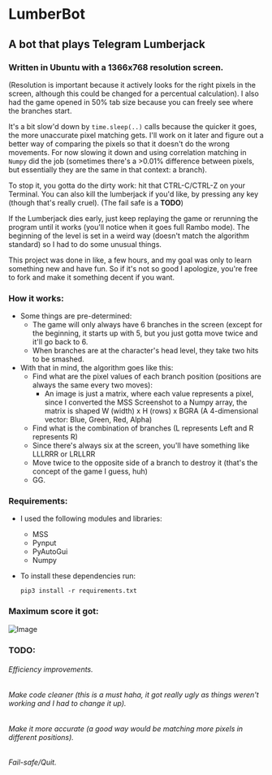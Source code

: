 # LumberBot
## A bot that plays Telegram Lumberjack

### Written in Ubuntu with a 1366x768 resolution screen.
(Resolution is important because it actively looks for the right pixels in the screen, although this could be changed for a percentual calculation). I also had the game opened in 50% tab size because you can freely see where the branches start.

It's a bit slow'd down by `time.sleep(..)` calls because the quicker it goes, the more unaccurate pixel matching gets.
I'll work on it later and figure out a better way of comparing the pixels so that it doesn't do the wrong movements. 
For now slowing it down and using correlation matching in `Numpy` did the job (sometimes there's a >0.01% difference between pixels, but essentially they are the same in that context: a branch).

To stop it, you gotta do the dirty work: hit that CTRL-C/CTRL-Z on your Terminal.
You can also kill the lumberjack if you'd like, by pressing any key (though that's really cruel).
(The fail safe is a **TODO**)

If the Lumberjack dies early, just keep replaying the game or rerunning the program until it works (you'll notice when it goes full Rambo mode).
The beginning of the level is set in a weird way (doesn't match the algorithm standard) so I had to do some unusual things.

This project was done in like, a few hours, and my goal was only to learn something new and have fun. So if it's not so good I apologize, you're free to fork and make it something decent if you want.

### How it works:
- Some things are pre-determined:
  - The game will only always have 6 branches in the screen (except for the beginning, it starts up with 5, but you just gotta    move twice and it'll go back to 6.
  - When branches are at the character's head level, they take two hits to be smashed.
- With that in mind, the algorithm goes like this:
  - Find what are the pixel values of each branch position (positions are always the same every two moves):
    - An image is just a matrix, where each value represents a pixel, since I converted the MSS Screenshot to a Numpy      array, the matrix is shaped W (width) x H (rows) x BGRA (A 4-dimensional vector: Blue, Green, Red, Alpha)
  - Find what is the combination of branches (L represents Left and R represents R)
  - Since there's always six at the screen, you'll have something like LLLRRR or LRLLRR
  - Move twice to the opposite side of a branch to destroy it (that's the concept of the game I guess, huh)
  - GG.

### Requirements:
- I used the following modules and libraries:
	- MSS
	- Pynput
	- PyAutoGui
	- Numpy
- To install these dependencies run:
	
	```shell
	pip3 install -r requirements.txt
	```

### Maximum score it got:

![Image](https://i.imgur.com/sT7GBFC.jpg)

### TODO:
  ######  Efficiency improvements.
  ######  Make code cleaner (this is a must haha, it got really ugly as things weren't working and I had to change it up).
  ######  Make it more accurate (a good way would be matching more pixels in different positions).
  ######  Fail-safe/Quit.
